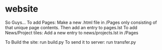 # website
So Guys...
To add Pages:
Make a new .html file in /Pages only consisting of that unique page contents. Then add an entry to pages.lst
To add News/Project tiles:
Add a new entry to news/projects.lst in /Pages

To Build the site: run build.py
To send it to server: run transfer.py
